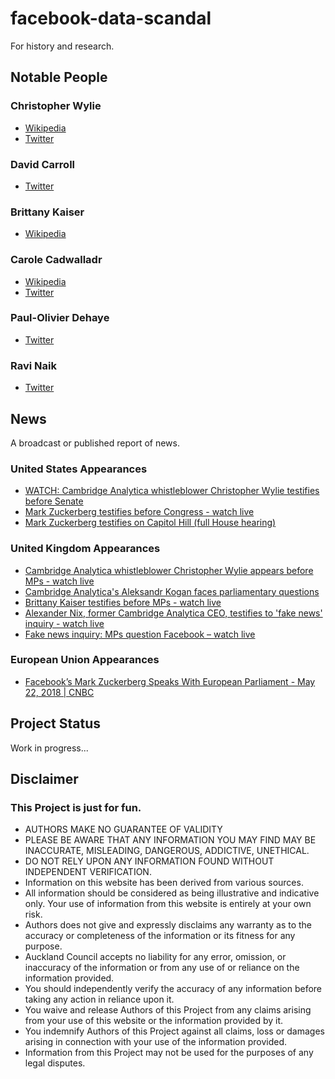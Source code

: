 # facebook-data-scandal
For history and research.

## Notable People
### Christopher Wylie
* [Wikipedia](https://en.wikipedia.org/wiki/Christopher_Wylie)
* [Twitter](https://twitter.com/chrisinsilico)

### David Carroll
* [Twitter](https://twitter.com/profcarroll)

### Brittany Kaiser
* [Wikipedia](https://en.wikipedia.org/wiki/Brittany_Kaiser)

### Carole Cadwalladr
* [Wikipedia](https://en.wikipedia.org/wiki/Carole_Cadwalladr)
* [Twitter](https://twitter.com/carolecadwalla)

### Paul-Olivier Dehaye
* [Twitter](https://twitter.com/podehaye)

### Ravi Naik
* [Twitter](https://twitter.com/ravina1k)

## News
A broadcast or published report of news.
### United States Appearances
* [WATCH: Cambridge Analytica whistleblower Christopher Wylie testifies before Senate](https://www.youtube.com/watch?v=d40RWyBnOBQ&t)
* [Mark Zuckerberg testifies before Congress - watch live](https://www.youtube.com/watch?v=mZaec_mlq9M)
* [Mark Zuckerberg testifies on Capitol Hill (full House hearing)](https://www.youtube.com/watch?v=hJdxOqnCNp8)

### United Kingdom Appearances
* [Cambridge Analytica whistleblower Christopher Wylie appears before MPs - watch live](https://www.youtube.com/watch?v=X5g6IJm7YJQ)
* [Cambridge Analytica's Aleksandr Kogan faces parliamentary questions](https://www.youtube.com/watch?v=CE0J74PDDgQ)
* [Brittany Kaiser testifies before MPs - watch live](https://www.youtube.com/watch?v=xZAvQzRhJ0I&t)
* [Alexander Nix, former Cambridge Analytica CEO, testifies to 'fake news' inquiry - watch live](https://www.youtube.com/watch?v=SqKU0gqY7oo)
* [Fake news inquiry: MPs question Facebook – watch live](https://www.youtube.com/watch?v=b5x3AYgkwvk)

### European Union Appearances
* [Facebook’s Mark Zuckerberg Speaks With European Parliament - May 22, 2018 | CNBC](https://www.youtube.com/watch?v=bVoE_rb5g5k)

## Project Status
Work in progress...

## Disclaimer
### This Project is just for fun.
* AUTHORS MAKE NO GUARANTEE OF VALIDITY
* PLEASE BE AWARE THAT ANY INFORMATION YOU MAY FIND MAY BE INACCURATE, MISLEADING, DANGEROUS, ADDICTIVE, UNETHICAL.
* DO NOT RELY UPON ANY INFORMATION FOUND WITHOUT INDEPENDENT VERIFICATION.
* Information on this website has been derived from various sources.
* All information should be considered as being illustrative and indicative only. Your use of information from this website is entirely at your own risk.
* Authors does not give and expressly disclaims any warranty as to the accuracy or completeness of the information or its fitness for any purpose. 
* Auckland Council accepts no liability for any error, omission, or inaccuracy of the information or from any use of or reliance on the information provided.
* You should independently verify the accuracy of any information before taking any action in reliance upon it.
* You waive and release Authors of this Project from any claims arising from your use of this website or the information provided by it. 
* You indemnify Authors of this Project against all claims, loss or damages arising in connection with your use of the information provided. 
* Information from this Project may not be used for the purposes of any legal disputes. 
